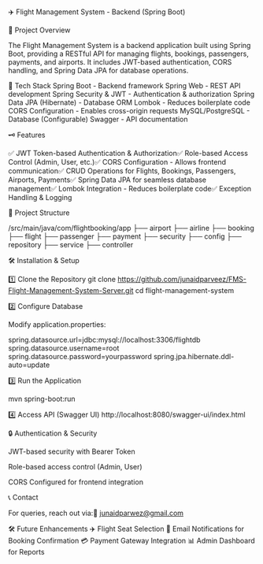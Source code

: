 ✈️ Flight Management System - Backend (Spring Boot)

📌 Project Overview

The Flight Management System is a backend application built using Spring Boot, providing a RESTful API for managing flights, bookings, passengers, payments, and airports. It includes JWT-based authentication, CORS handling, and Spring Data JPA for database operations.

🚀 Tech Stack
Spring Boot - Backend framework
Spring Web - REST API development
Spring Security & JWT - Authentication & authorization
Spring Data JPA (Hibernate) - Database ORM
Lombok - Reduces boilerplate code
CORS Configuration - Enables cross-origin requests
MySQL/PostgreSQL - Database (Configurable)
Swagger - API documentation

🗝 Features

✅ JWT Token-based Authentication & Authorization✅ Role-based Access Control (Admin, User, etc.)✅ CORS Configuration - Allows frontend communication✅ CRUD Operations for Flights, Bookings, Passengers, Airports, Payments✅ Spring Data JPA for seamless database management✅ Lombok Integration - Reduces boilerplate code✅ Exception Handling & Logging

💂 Project Structure

/src/main/java/com/flightbooking/app
 ├── airport
 ├── airline
 ├── booking
 ├── flight
 ├── passenger
 ├── payment
 ├── security
 ├── config
 ├── repository
 ├── service
 ├── controller

🛠️ Installation & Setup

1️⃣ Clone the Repository
git clone https://github.com/junaidparveez/FMS-Flight-Management-System-Server.git
cd flight-management-system

2️⃣ Configure Database

Modify application.properties:

spring.datasource.url=jdbc:mysql://localhost:3306/flightdb
spring.datasource.username=root
spring.datasource.password=yourpassword
spring.jpa.hibernate.ddl-auto=update

3️⃣ Run the Application

mvn spring-boot:run

4️⃣ Access API (Swagger UI)
http://localhost:8080/swagger-ui/index.html

🔒 Authentication & Security

JWT-based security with Bearer Token

Role-based access control (Admin, User)

CORS Configured for frontend integration


📞 Contact

For queries, reach out via:📧 junaidparwez@gmail.com

🛠️ Future Enhancements
✈️ Flight Seat Selection
📧 Email Notifications for Booking Confirmation
💳 Payment Gateway Integration
📊 Admin Dashboard for Reports
